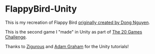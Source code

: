 # FlappyBird-Unity

This is my recreation of Flappy Bird [originally created by Dong Nguyen](https://en.wikipedia.org/wiki/Flappy_Bird).

This is the second game I "made" in Unity as part of [The 20 Games Challenge](https://20_games_challenge.gitlab.io/challenge/).

Thanks to [Zigurous](https://github.com/zigurous) and [Adam Graham](https://github.com/adamgraham) for the Unity tutorials!
